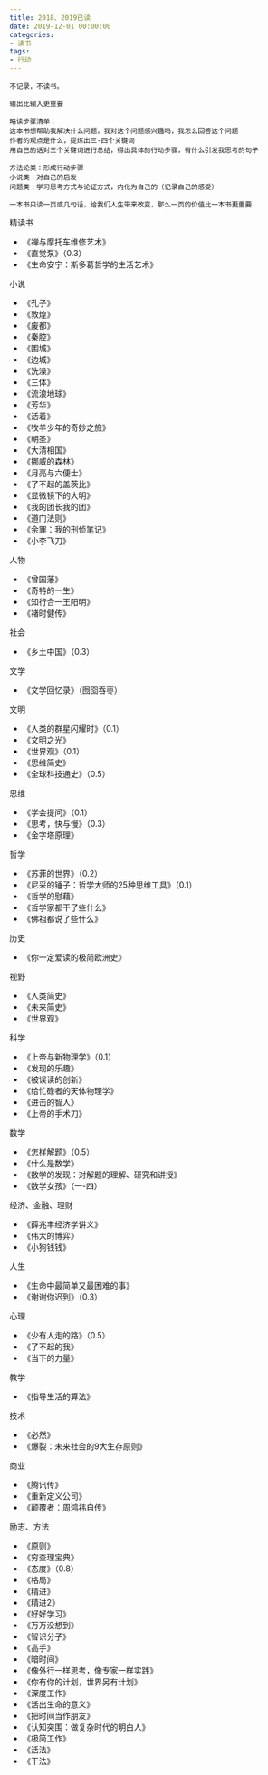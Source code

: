 ```yaml
---
title: 2018、2019已读
date: 2019-12-01 00:00:00
categories: 
- 读书
tags:
- 行动
---
```


```
不记录，不读书。

输出比输入更重要

略读步骤清单：
这本书想帮助我解决什么问题，我对这个问题感兴趣吗，我怎么回答这个问题
作者的观点是什么，提炼出三-四个关键词
用自己的话对三个关键词进行总结，得出具体的行动步骤，有什么引发我思考的句子

方法论类：形成行动步骤
小说类：对自己的启发
问题类：学习思考方式与论证方式，内化为自己的（记录自己的感受）

一本书只读一页或几句话，给我们人生带来改变，那么一页的价值比一本书更重要

```

精读书
- 《禅与摩托车维修艺术》
- 《直觉泵》（0.3）
- 《生命安宁：斯多葛哲学的生活艺术》

小说
- 《孔子》
- 《敦煌》
- 《废都》
- 《秦腔》
- 《围城》
- 《边城》
- 《洗澡》
- 《三体》
- 《流浪地球》
- 《芳华》
- 《活着》
- 《牧羊少年的奇妙之旅》
- 《朝圣》
- 《大清相国》
- 《挪威的森林》
- 《月亮与六便士》
- 《了不起的盖茨比》
- 《显微镜下的大明》
- 《我的团长我的团》
- 《道门法则》
- 《余罪：我的刑侦笔记》
- 《小李飞刀》

人物
- 《曾国藩》
- 《奇特的一生》
- 《知行合一王阳明》
- 《褚时健传》

社会
- 《乡土中国》（0.3）

文学
- 《文学回忆录》（囫囵吞枣）

文明
- 《人类的群星闪耀时》（0.1）
- 《文明之光》
- 《世界观》（0.1）
- 《思维简史》
- 《全球科技通史》（0.5）

思维
- 《学会提问》（0.1）
- 《思考，快与慢》（0.3）
- 《金字塔原理》

哲学
- 《苏菲的世界》（0.2）
- 《尼采的锤子：哲学大师的25种思维工具》（0.1）
- 《哲学的慰藉》
- 《哲学家都干了些什么》
- 《佛祖都说了些什么》

历史
- 《你一定爱读的极简欧洲史》

视野
- 《人类简史》
- 《未来简史》
- 《世界观》

科学
- 《上帝与新物理学》（0.1）
- 《发现的乐趣》
- 《被误读的创新》
- 《给忙碌者的天体物理学》
- 《进击的智人》
- 《上帝的手术刀》

数学
- 《怎样解题》（0.5）
- 《什么是数学》
- 《数学的发现：对解题的理解、研究和讲授》
- 《数学女孩》（一-四）

经济、金融、理财
- 《薛兆丰经济学讲义》
- 《伟大的博弈》
- 《小狗钱钱》

人生
- 《生命中最简单又最困难的事》
- 《谢谢你迟到》（0.3）

心理
- 《少有人走的路》（0.5）
- 《了不起的我》
- 《当下的力量》

教学
- 《指导生活的算法》

技术
- 《必然》
- 《爆裂：未来社会的9大生存原则》

商业
- 《腾讯传》
- 《重新定义公司》
- 《颠覆者：周鸿祎自传》

励志、方法
- 《原则》
- 《穷查理宝典》
- 《态度》（0.8）
- 《格局》
- 《精进》
- 《精进2》
- 《好好学习》
- 《万万没想到》
- 《智识分子》
- 《高手》
- 《暗时间》
- 《像外行一样思考，像专家一样实践》
- 《你有你的计划，世界另有计划》
- 《深度工作》
- 《活出生命的意义》
- 《把时间当作朋友》
- 《认知突围：做复杂时代的明白人》
- 《极简工作》
- 《活法》
- 《干法》

